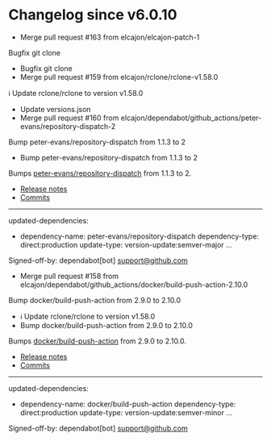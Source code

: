 # Changelog since v6.0.10
- Merge pull request #163 from elcajon/elcajon-patch-1

Bugfix git clone 
- Bugfix git clone 
- Merge pull request #159 from elcajon/rclone/rclone-v1.58.0

ℹ️ Update rclone/rclone to version v1.58.0 
- Update versions.json 
- Merge pull request #160 from elcajon/dependabot/github_actions/peter-evans/repository-dispatch-2

Bump peter-evans/repository-dispatch from 1.1.3 to 2 
- Bump peter-evans/repository-dispatch from 1.1.3 to 2

Bumps [peter-evans/repository-dispatch](https://github.com/peter-evans/repository-dispatch) from 1.1.3 to 2.
- [Release notes](https://github.com/peter-evans/repository-dispatch/releases)
- [Commits](https://github.com/peter-evans/repository-dispatch/compare/v1.1.3...v2)

---
updated-dependencies:
- dependency-name: peter-evans/repository-dispatch
  dependency-type: direct:production
  update-type: version-update:semver-major
...

Signed-off-by: dependabot[bot] <support@github.com> 
- Merge pull request #158 from elcajon/dependabot/github_actions/docker/build-push-action-2.10.0

Bump docker/build-push-action from 2.9.0 to 2.10.0 
- ℹ️ Update rclone/rclone to version v1.58.0 
- Bump docker/build-push-action from 2.9.0 to 2.10.0

Bumps [docker/build-push-action](https://github.com/docker/build-push-action) from 2.9.0 to 2.10.0.
- [Release notes](https://github.com/docker/build-push-action/releases)
- [Commits](https://github.com/docker/build-push-action/compare/v2.9.0...v2.10.0)

---
updated-dependencies:
- dependency-name: docker/build-push-action
  dependency-type: direct:production
  update-type: version-update:semver-minor
...

Signed-off-by: dependabot[bot] <support@github.com> 
